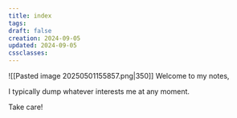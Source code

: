 ```yaml
---
title: index
tags: 
draft: false
creation: 2024-09-05
updated: 2024-09-05
cssclasses:
---
```

![[Pasted image 20250501155857.png|350]]
Welcome to my notes,

I typically dump whatever interests me at any moment.

Take care!